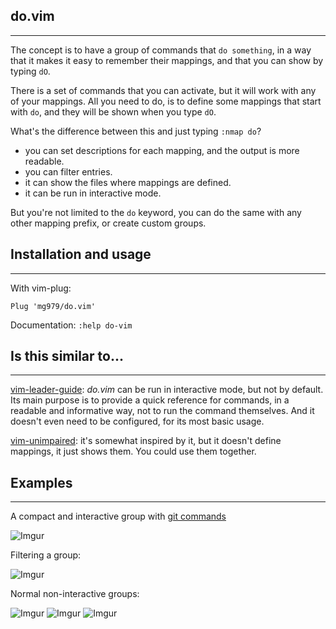 
## do.vim
------------------------------------------------------------------------------

The concept is to have a group of commands that `do something`, in a way that
it makes it easy to remember their mappings, and that you can show by typing `dO`.

There is a set of commands that you can activate, but it will work with any of
your mappings. All you need to do, is to define some mappings that start with
`do`, and they will be shown when you type `dO`.

What's the difference between this and just typing `:nmap do`?

- you can set descriptions for each mapping, and the output is more readable.
- you can filter entries.
- it can show the files where mappings are defined.
- it can be run in interactive mode.

But you're not limited to the `do` keyword, you can do the same with any other
mapping prefix, or create custom groups.


## Installation and usage
------------------------------------------------------------------------------

With vim-plug:
    
    Plug 'mg979/do.vim'

Documentation: `:help do-vim`


## Is this similar to...
------------------------------------------------------------------------------

[vim-leader-guide](https://github.com/hecal3/vim-leader-guide): *do.vim* can be
run in interactive mode, but not by default. Its main purpose is to provide a
quick reference for commands, in a readable and informative way, not to run the
command themselves. And it doesn't even need to be configured, for its most
basic usage.

[vim-unimpaired](https://github.com/tpope/vim-unimpaired): it's somewhat
inspired by it, but it doesn't define mappings, it just shows them. You could
use them together.


## Examples
------------------------------------------------------------------------------

A compact and interactive group with [git commands](https://github.com/mg979/do.vim/blob/b5c51e9046d3a122cfb90b0610febdc672ab6b21/doc/do-vim.txt#L264)

![Imgur](https://i.imgur.com/GeBhWNA.png)

Filtering a group:

![Imgur](https://i.imgur.com/D5H2aEg.gif)

Normal non-interactive groups:

![Imgur](https://i.imgur.com/niOSxSr.png)
![Imgur](https://i.imgur.com/QZvCr1p.png)
![Imgur](https://i.imgur.com/7UkOYZI.png)

